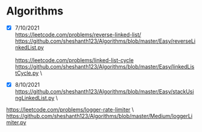 # Algorithms
- [x] 7/10/2021 \
https://leetcode.com/problems/reverse-linked-list/ \
https://github.com/sheshanth123/Algorithms/blob/master/Easy/reverseLinkedList.py \
\
https://leetcode.com/problems/linked-list-cycle \
https://github.com/sheshanth123/Algorithms/blob/master/Easy/linkedListCycle.py \

- [x] 8/10/2021 \
https://github.com/sheshanth123/Algorithms/blob/master/Easy/stackUsingLinkedList.py \

https://leetcode.com/problems/logger-rate-limiter \ 
https://github.com/sheshanth123/Algorithms/blob/master/Medium/loggerLimiter.py
